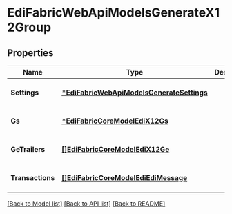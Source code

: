 # EdiFabricWebApiModelsGenerateX12Group

## Properties
Name | Type | Description | Notes
------------ | ------------- | ------------- | -------------
**Settings** | [***EdiFabricWebApiModelsGenerateSettings**](EdiFabric.Web.Api.Models.GenerateSettings.md) |  | [optional] [default to null]
**Gs** | [***EdiFabricCoreModelEdiX12Gs**](EdiFabric.Core.Model.Edi.X12.GS.md) |  | [optional] [default to null]
**GeTrailers** | [**[]EdiFabricCoreModelEdiX12Ge**](EdiFabric.Core.Model.Edi.X12.GE.md) |  | [optional] [default to null]
**Transactions** | [**[]EdiFabricCoreModelEdiEdiMessage**](EdiFabric.Core.Model.Edi.EdiMessage.md) |  | [optional] [default to null]

[[Back to Model list]](../README.md#documentation-for-models) [[Back to API list]](../README.md#documentation-for-api-endpoints) [[Back to README]](../README.md)


